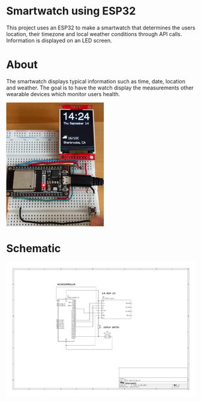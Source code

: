 # Smartwatch using ESP32
This project uses an ESP32 to make a smartwatch that determines the users location, their timezone and local weather conditions through API calls. Information is displayed on an LED screen. 

# About
The smartwatch displays typical information such as time, date, location and weather. The goal is to have the watch display the measurements other wearable devices which monitor users health. 

![](https://github.com/ach12/health-smartwatch/blob/main/smartwatch-demo.gif)

# Schematic
![alt text](https://github.com/ach12/health-smartwatch/blob/main/smartwatch-schematic.jpg?raw=true)
